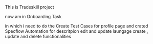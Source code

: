This is Tradeskill project

now am in Onboarding Task

in which i need to do the Create Test Cases  for profile page 
and crated  Specflow Automation for descritpion edit and update
laungage create , update and delete functionalities 
